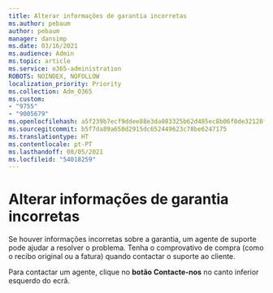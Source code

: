 ```yaml
---
title: Alterar informações de garantia incorretas
ms.author: pebaum
author: pebaum
manager: dansimp
ms.date: 03/16/2021
ms.audience: Admin
ms.topic: article
ms.service: o365-administration
ROBOTS: NOINDEX, NOFOLLOW
localization_priority: Priority
ms.collection: Adm_O365
ms.custom:
- "9755"
- "9005679"
ms.openlocfilehash: a5f239b7ecf9ddee88e3da083325b62d485ec8b06f0de32128fc6a750044af36
ms.sourcegitcommit: b5f7da89a650d2915dc652449623c78be6247175
ms.translationtype: HT
ms.contentlocale: pt-PT
ms.lasthandoff: 08/05/2021
ms.locfileid: "54018259"
---
```

# <a name="change-incorrect-warranty-information"></a>Alterar informações de garantia incorretas

Se houver informações incorretas sobre a garantia, um agente de suporte pode ajudar a resolver o problema. Tenha o comprovativo de compra (como o recibo original ou a fatura) quando contactar o suporte ao cliente.

Para contactar um agente, clique no **botão Contacte-nos** no canto inferior esquerdo do ecrã.